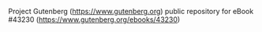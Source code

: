 Project Gutenberg (https://www.gutenberg.org) public repository for eBook #43230 (https://www.gutenberg.org/ebooks/43230)
